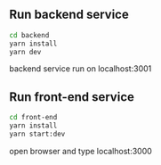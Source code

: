 ## Run backend service

```bash
cd backend
yarn install
yarn dev
```
backend service run on localhost:3001

## Run front-end service

```bash
cd front-end
yarn install
yarn start:dev
```
open browser and type localhost:3000